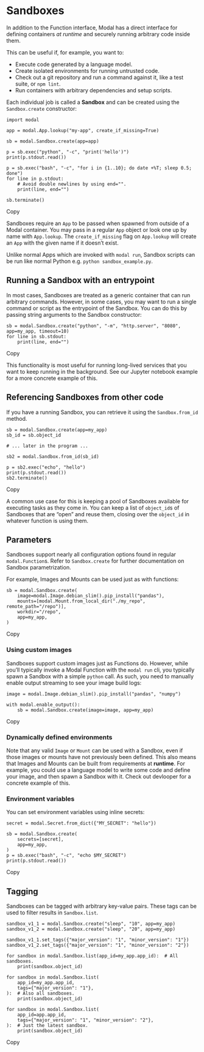 # Sandboxes

In addition to the Function interface, Modal has a direct interface for
defining containers _at runtime_ and securely running arbitrary code inside
them.

This can be useful if, for example, you want to:

  * Execute code generated by a language model.
  * Create isolated environments for running untrusted code.
  * Check out a git repository and run a command against it, like a test suite, or `npm lint`.
  * Run containers with arbitrary dependencies and setup scripts.

Each individual job is called a **Sandbox** and can be created using the
`Sandbox.create` constructor:

    
    
    import modal
    
    app = modal.App.lookup("my-app", create_if_missing=True)
    
    sb = modal.Sandbox.create(app=app)
    
    p = sb.exec("python", "-c", "print('hello')")
    print(p.stdout.read())
    
    p = sb.exec("bash", "-c", "for i in {1..10}; do date +%T; sleep 0.5; done")
    for line in p.stdout:
        # Avoid double newlines by using end="".
        print(line, end="")
    
    sb.terminate()

Copy

Sandboxes require an `App` to be passed when spawned from outside of a Modal
container. You may pass in a regular `App` object or look one up by name with
`App.lookup`. The `create_if_missing` flag on `App.lookup` will create an
`App` with the given name if it doesn’t exist.

Unlike normal Apps which are invoked with `modal run`, Sandbox scripts can be
run like normal Python e.g. `python sandbox_example.py`.

## Running a Sandbox with an entrypoint

In most cases, Sandboxes are treated as a generic container that can run
arbitrary commands. However, in some cases, you may want to run a single
command or script as the entrypoint of the Sandbox. You can do this by passing
string arguments to the Sandbox constructor:

    
    
    sb = modal.Sandbox.create("python", "-m", "http.server", "8080", app=my_app, timeout=10)
    for line in sb.stdout:
        print(line, end="")

Copy

This functionality is most useful for running long-lived services that you
want to keep running in the background. See our Jupyter notebook example for a
more concrete example of this.

## Referencing Sandboxes from other code

If you have a running Sandbox, you can retrieve it using the `Sandbox.from_id`
method.

    
    
    sb = modal.Sandbox.create(app=my_app)
    sb_id = sb.object_id
    
    # ... later in the program ...
    
    sb2 = modal.Sandbox.from_id(sb_id)
    
    p = sb2.exec("echo", "hello")
    print(p.stdout.read())
    sb2.terminate()

Copy

A common use case for this is keeping a pool of Sandboxes available for
executing tasks as they come in. You can keep a list of `object_id`s of
Sandboxes that are “open” and reuse them, closing over the `object_id` in
whatever function is using them.

## Parameters

Sandboxes support nearly all configuration options found in regular
`modal.Function`s. Refer to `Sandbox.create` for further documentation on
Sandbox parametrization.

For example, Images and Mounts can be used just as with functions:

    
    
    sb = modal.Sandbox.create(
        image=modal.Image.debian_slim().pip_install("pandas"),
        mounts=[modal.Mount.from_local_dir("./my_repo", remote_path="/repo")],
        workdir="/repo",
        app=my_app,
    )

Copy

### Using custom images

Sandboxes support custom images just as Functions do. However, while you’ll
typically invoke a Modal Function with the `modal run` cli, you typically
spawn a Sandbox with a simple `python` call. As such, you need to manually
enable output streaming to see your image build logs:

    
    
    image = modal.Image.debian_slim().pip_install("pandas", "numpy")
    
    with modal.enable_output():
        sb = modal.Sandbox.create(image=image, app=my_app)

Copy

### Dynamically defined environments

Note that any valid `Image` or `Mount` can be used with a Sandbox, even if
those images or mounts have not previously been defined. This also means that
Images and Mounts can be built from requirements at **runtime**. For example,
you could use a language model to write some code and define your image, and
then spawn a Sandbox with it. Check out devlooper for a concrete example of
this.

### Environment variables

You can set environment variables using inline secrets:

    
    
    secret = modal.Secret.from_dict({"MY_SECRET": "hello"})
    
    sb = modal.Sandbox.create(
        secrets=[secret],
        app=my_app,
    )
    p = sb.exec("bash", "-c", "echo $MY_SECRET")
    print(p.stdout.read())

Copy

## Tagging

Sandboxes can be tagged with arbitrary key-value pairs. These tags can be used
to filter results in `Sandbox.list`.

    
    
    sandbox_v1_1 = modal.Sandbox.create("sleep", "10", app=my_app)
    sandbox_v1_2 = modal.Sandbox.create("sleep", "20", app=my_app)
    
    sandbox_v1_1.set_tags({"major_version": "1", "minor_version": "1"})
    sandbox_v1_2.set_tags({"major_version": "1", "minor_version": "2"})
    
    for sandbox in modal.Sandbox.list(app_id=my_app.app_id):  # All sandboxes.
        print(sandbox.object_id)
    
    for sandbox in modal.Sandbox.list(
        app_id=my_app.app_id,
        tags={"major_version": "1"},
    ):  # Also all sandboxes.
        print(sandbox.object_id)
    
    for sandbox in modal.Sandbox.list(
        app_id=app.app_id,
        tags={"major_version": "1", "minor_version": "2"},
    ):  # Just the latest sandbox.
        print(sandbox.object_id)

Copy

